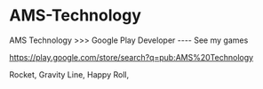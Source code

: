 AMS-Technology
==============

AMS Technology >>> Google Play Developer ---- See my games

https://play.google.com/store/search?q=pub:AMS%20Technology

Rocket, Gravity Line, Happy Roll,

